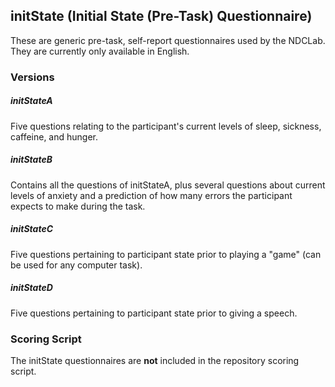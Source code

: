 ## initState (Initial State (Pre-Task) Questionnaire)

These are generic pre-task, self-report questionnaires used by the NDCLab. They are currently only available in English.


### Versions
##### initStateA
Five questions relating to the participant's current levels of sleep, sickness, caffeine, and hunger.

##### initStateB
Contains all the questions of initStateA, plus several questions about current levels of anxiety and a prediction of how many errors the participant expects to make during the task.

##### initStateC
Five questions pertaining to participant state prior to playing a "game" (can be used for any computer task).

##### initStateD
Five questions pertaining to participant state prior to giving a speech.


### Scoring Script
The initState questionnaires are **not** included in the repository scoring script.